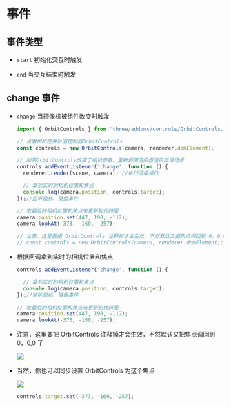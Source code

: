 # 事件

## 事件类型




+ `start` 初始化交互时触发

+ `end` 当交互结束时触发

## change 事件

+ `change` 当摄像机被组件改变时触发

  ```js
  import { OrbitControls } from 'three/addons/controls/OrbitControls.js';

  // 设置相机控件轨道控制器OrbitControls
  const controls = new OrbitControls(camera, renderer.domElement);

  // 如果OrbitControls改变了相机参数，重新调用渲染器渲染三维场景
  controls.addEventListener('change', function () {
    renderer.render(scene, camera); //执行渲染操作

    // 拿到实时的相机位置和焦点
    console.log(camera.position, controls.target);
  });//监听鼠标、键盘事件
  ```

  ```js
  // 取最后的相机位置和焦点来更新到代码里
  camera.position.set(447, 198, -112);
  camera.lookAt(-373, -160, -257);

  // 注意，这里要把 OrbitControls 注释掉才会生效，不然默认又把焦点调回到 0，0,0 了
  // const controls = new OrbitControls(camera, renderer.domElement);
  ```

+ 根据回调拿到实时的相机位置和焦点

  ```js
  controls.addEventListener('change', function () {

    // 拿到实时的相机位置和焦点
    console.log(camera.position, controls.target);
  });//监听鼠标、键盘事件

  // 取最后的相机位置和焦点来更新到代码里
  camera.position.set(447, 198, -112);
  camera.lookAt(-373, -160, -257);
  ```

+ 注意，这里要把 OrbitControls 注释掉才会生效，不然默认又把焦点调回到 0，0,0 了

  <img src="https://p3-juejin.byteimg.com/tos-cn-i-k3u1fbpfcp/5d0cd85bea034047b14e6c94302395a3~tplv-k3u1fbpfcp-jj-mark:1512:0:0:0:q75.awebp#?w=1456&h=554&s=115191&e=png&b=1f1f1f" >



+ 当然，你也可以同步设置 OrbitControls 为这个焦点

  <img src="https://p9-juejin.byteimg.com/tos-cn-i-k3u1fbpfcp/eb06632944ad423382b5298293937d7f~tplv-k3u1fbpfcp-jj-mark:1512:0:0:0:q75.awebp#?w=1504&h=312&s=83498&e=png&b=1f1f1f" >


  ```js
  controls.target.set(-373, -160, -257);
  ```
